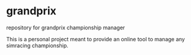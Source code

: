 # grandprix
repository for grandprix championship manager

This is a personal project meant to provide an online tool to manage any simracing championship.

